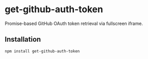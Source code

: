 # get-github-auth-token

Promise-based GitHub OAuth token retrieval via fullscreen iframe.

## Installation

```bash
npm install get-github-auth-token